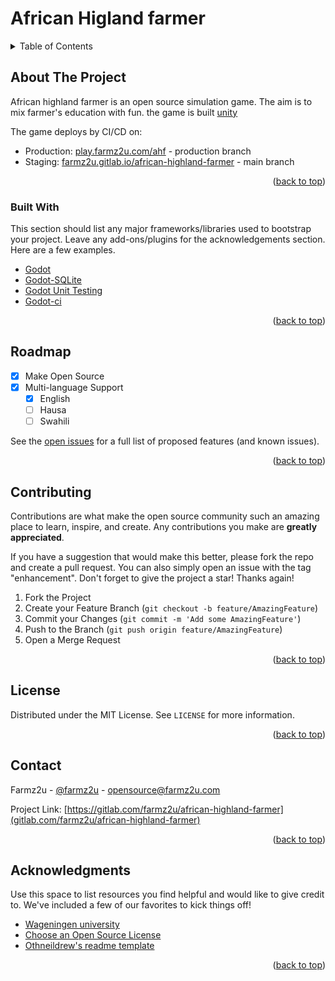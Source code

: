# African Higland farmer

<div id="top"></div>


<!-- TABLE OF CONTENTS -->
<details>
  <summary>Table of Contents</summary>
  <ol>
    <li>
      <a href="#about-the-project">About The Project</a>
      <ul>
        <li><a href="#built-with">Built With</a></li>
      </ul>
    </li>
    <li><a href="#roadmap">Roadmap</a></li>
    <li><a href="#contributing">Contributing</a></li>
    <li><a href="#license">License</a></li>
    <li><a href="#contact">Contact</a></li>
    <li><a href="#acknowledgments">Acknowledgments</a></li>
  </ol>
</details>



<!-- ABOUT THE PROJECT -->
## About The Project

African highland farmer is an open source simulation game. The aim is to mix farmer's education with fun. the game is built [unity](https://unity.com)

The game deploys by CI/CD on:
* Production: [play.farmz2u.com/ahf](https://play.farmz2u.com/ahf) - production branch
* Staging: [farmz2u.gitlab.io/african-highland-farmer](https://farmz2u.gitlab.io/african-highland-farmer/) - main branch


<p align="right">(<a href="#top">back to top</a>)</p>



### Built With

This section should list any major frameworks/libraries used to bootstrap your project. Leave any add-ons/plugins for the acknowledgements section. Here are a few examples.

* [Godot](https://godotengine.org/)
* [Godot-SQLite](https://github.com/2shady4u/godot-sqlite)
* [Godot Unit Testing](https://github.com/bitwes/Gut/)
* [Godot-ci](https://github.com/abarichello/godot-ci)


<p align="right">(<a href="#top">back to top</a>)</p>




<!-- ROADMAP -->
## Roadmap

- [x] Make Open Source
- [x] Multi-language Support
    - [x] English
    - [ ] Hausa
    - [ ] Swahili

See the [open issues](https://gitlab.com/farmz2u/african-highland-farmer/-/issues) for a full list of proposed features (and known issues).

<p align="right">(<a href="#top">back to top</a>)</p>



<!-- CONTRIBUTING -->
## Contributing

Contributions are what make the open source community such an amazing place to learn, inspire, and create. Any contributions you make are **greatly appreciated**.

If you have a suggestion that would make this better, please fork the repo and create a pull request. You can also simply open an issue with the tag "enhancement".
Don't forget to give the project a star! Thanks again!

1. Fork the Project
2. Create your Feature Branch (`git checkout -b feature/AmazingFeature`)
3. Commit your Changes (`git commit -m 'Add some AmazingFeature'`)
4. Push to the Branch (`git push origin feature/AmazingFeature`)
5. Open a Merge Request

<p align="right">(<a href="#top">back to top</a>)</p>



<!-- LICENSE -->
## License

Distributed under the MIT License. See `LICENSE` for more information.

<p align="right">(<a href="#top">back to top</a>)</p>



<!-- CONTACT -->
## Contact

Farmz2u - [@farmz2u](https://twitter.com/farmz2u) - opensource@farmz2u.com

Project Link: [https://gitlab.com/farmz2u/african-highland-farmer](gitlab.com/farmz2u/african-highland-farmer)

<p align="right">(<a href="#top">back to top</a>)</p>



<!-- ACKNOWLEDGMENTS -->
## Acknowledgments

Use this space to list resources you find helpful and would like to give credit to. We've included a few of our favorites to kick things off!

* [Wageningen university](https://www.wur.nl/)
* [Choose an Open Source License](https://choosealicense.com)
* [Othneildrew's readme template](https://github.com/othneildrew/Best-README-Template)

<p align="right">(<a href="#top">back to top</a>)</p>
